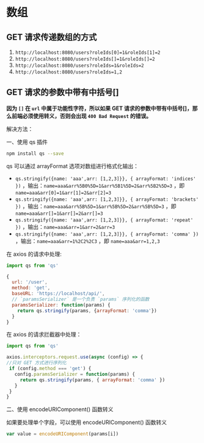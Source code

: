 # 数组

## GET 请求传递数组的方式

1. ```http://localhost:8080/users?roleIds[0]=1&roleIds[1]=2```
2. ```http://localhost:8080/users?roleIds[]=1&roleIds[]=2```
3. ```http://localhost:8080/users?roleIds=1&roleIds=2```
4. ```http://localhost:8080/users?roleIds=1,2```

## GET 请求的参数中带有中括号[]

**因为 ```[]``` 在 ```url``` 中属于功能性字符，所以如果 GET 请求的参数中带有中括号[]，那么前端必须使用转义，否则会出现 ```400 Bad Request``` 的错误。**

解决方法：

一、使用 qs 插件

```bash
npm install qs --save
```

qs 可以通过 arrayFormat 选项对数组进行格式化输出：

- ```qs.stringify({name: 'aaa',arr: [1,2,3]}}, { arrayFormat: 'indices' })``` ，输出：```name=aaa&arr%5B0%5D=1&arr%5B1%5D=2&arr%5B2%5D=3``` ，即 ```name=aaa&arr[0]=1&arr[1]=2&arr[2]=3```
- ```qs.stringify({name: 'aaa',arr: [1,2,3]}}, { arrayFormat: 'brackets' })``` ，输出：```name=aaa&arr%5B%5D=1&arr%5B%5D=2&arr%5B%5D=3``` ，即 ```name=aaa&arr[]=1&arr[]=2&arr[]=3```
- ```qs.stringify({name: 'aaa',arr: [1,2,3]}}, { arrayFormat: 'repeat' })``` ，输出：```name=aaa&arr=1&arr=2&arr=3```
- ```qs.stringify({name: 'aaa',arr: [1,2,3]}}, { arrayFormat: 'comma' })``` ，输出：```name=aaa&arr=1%2C2%2C3``` ，即 ```name=aaa&arr=1,2,3```

在 axios 的请求中处理:

```javascript
import qs from 'qs'

{
  url: '/user',
  method: 'get',
  baseURL: 'https://localhost/api/',
  // `paramsSerializer` 是一个负责 `params` 序列化的函数
  paramsSerializer: function(params) {
    return qs.stringify(params, {arrayFormat: 'comma'})
  }
}
```

在 axios 的请求拦截器中处理：

```javascript
import qs from 'qs'

axios.interceptors.request.use(async (config) => {
//只对 GET 方式进行序列化
 if (config.method === 'get') {
   config.paramsSerializer = function(params) {
     return qs.stringify(params, { arrayFormat: 'comma' })
   }
 }
}
```

二、使用 encodeURIComponent() 函数转义

如果要处理单个字段，可以使用 encodeURIComponent() 函数转义

```javascript
var value = encodeURIComponent(params[i])
```
